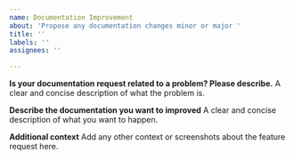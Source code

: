 ```yaml
---
name: Documentation Improvement
about: 'Propose any documentation changes minor or major '
title: ''
labels: ''
assignees: ''

---
```


**Is your documentation request related to a problem? Please describe.**
A clear and concise description of what the problem is.

**Describe the documentation you want to improved**
A clear and concise description of what you want to happen.

**Additional context**
Add any other context or screenshots about the feature request here.
